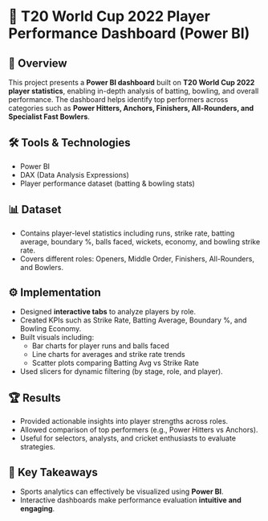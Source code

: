 # 🏏 T20 World Cup 2022 Player Performance Dashboard (Power BI)

## 📌 Overview
This project presents a **Power BI dashboard** built on **T20 World Cup 2022 player statistics**, enabling in-depth analysis of batting, bowling, and overall performance. The dashboard helps identify top performers across categories such as **Power Hitters, Anchors, Finishers, All-Rounders, and Specialist Fast Bowlers**.

## 🛠 Tools & Technologies
- Power BI  
- DAX (Data Analysis Expressions)  
- Player performance dataset (batting & bowling stats)  

## 📊 Dataset
- Contains player-level statistics including runs, strike rate, batting average, boundary %, balls faced, wickets, economy, and bowling strike rate.  
- Covers different roles: Openers, Middle Order, Finishers, All-Rounders, and Bowlers.  

## ⚙️ Implementation
- Designed **interactive tabs** to analyze players by role.  
- Created KPIs such as Strike Rate, Batting Average, Boundary %, and Bowling Economy.  
- Built visuals including:
  - Bar charts for player runs and balls faced  
  - Line charts for averages and strike rate trends  
  - Scatter plots comparing Batting Avg vs Strike Rate  
- Used slicers for dynamic filtering (by stage, role, and player).  

## 🏆 Results
- Provided actionable insights into player strengths across roles.  
- Allowed comparison of top performers (e.g., Power Hitters vs Anchors).  
- Useful for selectors, analysts, and cricket enthusiasts to evaluate strategies.  

## 🚀 Key Takeaways
- Sports analytics can effectively be visualized using **Power BI**.  
- Interactive dashboards make performance evaluation **intuitive and engaging**.  
